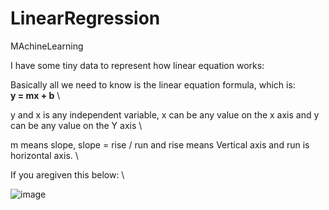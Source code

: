 # LinearRegression
MAchineLearning


I have some tiny data to represent how linear equation works:

Basically all we need to know is the linear equation formula, which is: \
**y = mx + b** \

y and x is any independent variable, x can be any value on the x axis and y can be any value on the Y axis \

m means slope, slope = rise / run and rise means Vertical axis and run is horizontal axis. \

If you aregiven this below: \

![image](https://github.com/iso1983/LinearRegression/assets/40856827/ccabbfbd-648b-4d70-bda4-7e4fc747e27d)



